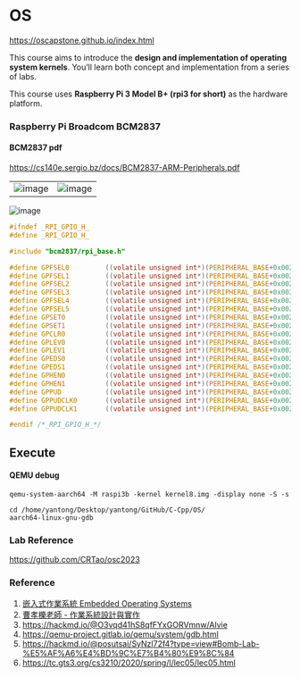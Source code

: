 # OS
https://oscapstone.github.io/index.html

This course aims to introduce the **design and implementation of operating system kernels**. You’ll learn both concept and implementation from a series of labs.

This course uses **Raspberry Pi 3 Model B+ (rpi3 for short)** as the hardware platform.

### Raspberry Pi Broadcom BCM2837


#### BCM2837 pdf
https://cs140e.sergio.bz/docs/BCM2837-ARM-Peripherals.pdf

|  |  |
| --- | --- |
| ![image](https://github.com/yantong0116/C-Cpp/assets/51469882/574ac2f5-90d2-40af-8fc2-ebcbfd3f4f60) | ![image](https://github.com/yantong0116/C-Cpp/assets/51469882/fec02f71-3a09-4ddb-9e46-45adeef3f818) |


![image](https://github.com/yantong0116/C-Cpp/assets/51469882/f4c653b5-b06e-4cde-9ddd-2d5992423576)

```c
#ifndef _RPI_GPIO_H_
#define _RPI_GPIO_H_

#include "bcm2837/rpi_base.h"

#define GPFSEL0         ((volatile unsigned int*)(PERIPHERAL_BASE+0x00200000))
#define GPFSEL1         ((volatile unsigned int*)(PERIPHERAL_BASE+0x00200004))
#define GPFSEL2         ((volatile unsigned int*)(PERIPHERAL_BASE+0x00200008))
#define GPFSEL3         ((volatile unsigned int*)(PERIPHERAL_BASE+0x0020000C))
#define GPFSEL4         ((volatile unsigned int*)(PERIPHERAL_BASE+0x00200010))
#define GPFSEL5         ((volatile unsigned int*)(PERIPHERAL_BASE+0x00200014))
#define GPSET0          ((volatile unsigned int*)(PERIPHERAL_BASE+0x0020001C))
#define GPSET1          ((volatile unsigned int*)(PERIPHERAL_BASE+0x00200020))
#define GPCLR0          ((volatile unsigned int*)(PERIPHERAL_BASE+0x00200028))
#define GPLEV0          ((volatile unsigned int*)(PERIPHERAL_BASE+0x00200034))
#define GPLEV1          ((volatile unsigned int*)(PERIPHERAL_BASE+0x00200038))
#define GPEDS0          ((volatile unsigned int*)(PERIPHERAL_BASE+0x00200040))
#define GPEDS1          ((volatile unsigned int*)(PERIPHERAL_BASE+0x00200044))
#define GPHEN0          ((volatile unsigned int*)(PERIPHERAL_BASE+0x00200064))
#define GPHEN1          ((volatile unsigned int*)(PERIPHERAL_BASE+0x00200068))
#define GPPUD           ((volatile unsigned int*)(PERIPHERAL_BASE+0x00200094))
#define GPPUDCLK0       ((volatile unsigned int*)(PERIPHERAL_BASE+0x00200098))
#define GPPUDCLK1       ((volatile unsigned int*)(PERIPHERAL_BASE+0x0020009C))

#endif /*_RPI_GPIO_H_*/
```

## Execute
#### QEMU debug

```
qemu-system-aarch64 -M raspi3b -kernel kernel8.img -display none -S -s
```

```
cd /home/yantong/Desktop/yantong/GitHub/C-Cpp/OS/
aarch64-linux-gnu-gdb
```

### Lab Reference
https://github.com/CRTao/osc2023

### Reference
1. [嵌入式作業系統 Embedded Operating Systems](http://ocw.nctu.edu.tw/course_detail.php?bgid=8&gid=0&nid=575)
2. [曹孝櫟老師 - 作業系統設計與實作](https://www.youtube.com/playlist?list=PLj6E8qlqmkFvCxHVYYVYtnPuQb3NeOlUb)
3. https://hackmd.io/@O3vqd41hS8qfFYxGORVmnw/Alvie
4. https://qemu-project.gitlab.io/qemu/system/gdb.html
5. https://hackmd.io/@posutsai/SyNzl72f4?type=view#Bomb-Lab-%E5%AF%A6%E4%BD%9C%E7%B4%80%E9%8C%84
6. https://tc.gts3.org/cs3210/2020/spring/l/lec05/lec05.html


